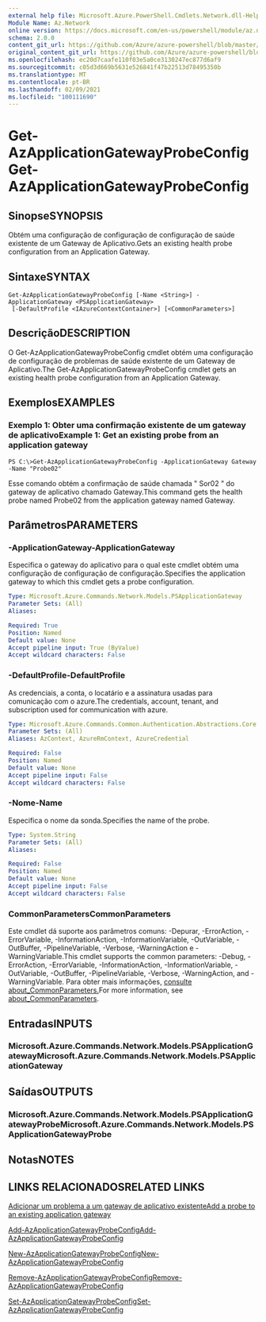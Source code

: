 ```yaml
---
external help file: Microsoft.Azure.PowerShell.Cmdlets.Network.dll-Help.xml
Module Name: Az.Network
online version: https://docs.microsoft.com/en-us/powershell/module/az.network/get-azapplicationgatewayprobeconfig
schema: 2.0.0
content_git_url: https://github.com/Azure/azure-powershell/blob/master/src/Network/Network/help/Get-AzApplicationGatewayProbeConfig.md
original_content_git_url: https://github.com/Azure/azure-powershell/blob/master/src/Network/Network/help/Get-AzApplicationGatewayProbeConfig.md
ms.openlocfilehash: ec20d7caafe110f03e5a0ce3130247ec877d6af9
ms.sourcegitcommit: c05d3d669b5631e526841f47b22513d78495350b
ms.translationtype: MT
ms.contentlocale: pt-BR
ms.lasthandoff: 02/09/2021
ms.locfileid: "100111690"
---
```

# <span data-ttu-id="16766-101">Get-AzApplicationGatewayProbeConfig</span><span class="sxs-lookup"><span data-stu-id="16766-101">Get-AzApplicationGatewayProbeConfig</span></span>

## <span data-ttu-id="16766-102">Sinopse</span><span class="sxs-lookup"><span data-stu-id="16766-102">SYNOPSIS</span></span>
<span data-ttu-id="16766-103">Obtém uma configuração de configuração de configuração de saúde existente de um Gateway de Aplicativo.</span><span class="sxs-lookup"><span data-stu-id="16766-103">Gets an existing health probe configuration from an Application Gateway.</span></span>

## <span data-ttu-id="16766-104">Sintaxe</span><span class="sxs-lookup"><span data-stu-id="16766-104">SYNTAX</span></span>

```
Get-AzApplicationGatewayProbeConfig [-Name <String>] -ApplicationGateway <PSApplicationGateway>
 [-DefaultProfile <IAzureContextContainer>] [<CommonParameters>]
```

## <span data-ttu-id="16766-105">Descrição</span><span class="sxs-lookup"><span data-stu-id="16766-105">DESCRIPTION</span></span>
<span data-ttu-id="16766-106">O Get-AzApplicationGatewayProbeConfig cmdlet obtém uma configuração de configuração de problemas de saúde existente de um Gateway de Aplicativo.</span><span class="sxs-lookup"><span data-stu-id="16766-106">The Get-AzApplicationGatewayProbeConfig cmdlet gets an existing health probe configuration from an Application Gateway.</span></span>

## <span data-ttu-id="16766-107">Exemplos</span><span class="sxs-lookup"><span data-stu-id="16766-107">EXAMPLES</span></span>

### <span data-ttu-id="16766-108">Exemplo 1: Obter uma confirmação existente de um gateway de aplicativo</span><span class="sxs-lookup"><span data-stu-id="16766-108">Example 1: Get an existing probe from an application gateway</span></span>
```
PS C:\>Get-AzApplicationGatewayProbeConfig -ApplicationGateway Gateway -Name "Probe02"
```

<span data-ttu-id="16766-109">Esse comando obtém a confirmação de saúde chamada " Sor02 " do gateway de aplicativo chamado Gateway.</span><span class="sxs-lookup"><span data-stu-id="16766-109">This command gets the health probe named Probe02 from the application gateway named Gateway.</span></span>

## <span data-ttu-id="16766-110">Parâmetros</span><span class="sxs-lookup"><span data-stu-id="16766-110">PARAMETERS</span></span>

### <span data-ttu-id="16766-111">-ApplicationGateway</span><span class="sxs-lookup"><span data-stu-id="16766-111">-ApplicationGateway</span></span>
<span data-ttu-id="16766-112">Especifica o gateway do aplicativo para o qual este cmdlet obtém uma configuração de configuração de configuração.</span><span class="sxs-lookup"><span data-stu-id="16766-112">Specifies the application gateway to which this cmdlet gets a probe configuration.</span></span>

```yaml
Type: Microsoft.Azure.Commands.Network.Models.PSApplicationGateway
Parameter Sets: (All)
Aliases:

Required: True
Position: Named
Default value: None
Accept pipeline input: True (ByValue)
Accept wildcard characters: False
```

### <span data-ttu-id="16766-113">-DefaultProfile</span><span class="sxs-lookup"><span data-stu-id="16766-113">-DefaultProfile</span></span>
<span data-ttu-id="16766-114">As credenciais, a conta, o locatário e a assinatura usadas para comunicação com o azure.</span><span class="sxs-lookup"><span data-stu-id="16766-114">The credentials, account, tenant, and subscription used for communication with azure.</span></span>

```yaml
Type: Microsoft.Azure.Commands.Common.Authentication.Abstractions.Core.IAzureContextContainer
Parameter Sets: (All)
Aliases: AzContext, AzureRmContext, AzureCredential

Required: False
Position: Named
Default value: None
Accept pipeline input: False
Accept wildcard characters: False
```

### <span data-ttu-id="16766-115">-Nome</span><span class="sxs-lookup"><span data-stu-id="16766-115">-Name</span></span>
<span data-ttu-id="16766-116">Especifica o nome da sonda.</span><span class="sxs-lookup"><span data-stu-id="16766-116">Specifies the name of the probe.</span></span>

```yaml
Type: System.String
Parameter Sets: (All)
Aliases:

Required: False
Position: Named
Default value: None
Accept pipeline input: False
Accept wildcard characters: False
```

### <span data-ttu-id="16766-117">CommonParameters</span><span class="sxs-lookup"><span data-stu-id="16766-117">CommonParameters</span></span>
<span data-ttu-id="16766-118">Este cmdlet dá suporte aos parâmetros comuns: -Depurar, -ErrorAction, -ErrorVariable, -InformationAction, -InformationVariable, -OutVariable, -OutBuffer, -PipelineVariable, -Verbose, -WarningAction e -WarningVariable.</span><span class="sxs-lookup"><span data-stu-id="16766-118">This cmdlet supports the common parameters: -Debug, -ErrorAction, -ErrorVariable, -InformationAction, -InformationVariable, -OutVariable, -OutBuffer, -PipelineVariable, -Verbose, -WarningAction, and -WarningVariable.</span></span> <span data-ttu-id="16766-119">Para obter mais informações, [consulte about_CommonParameters.](http://go.microsoft.com/fwlink/?LinkID=113216)</span><span class="sxs-lookup"><span data-stu-id="16766-119">For more information, see [about_CommonParameters](http://go.microsoft.com/fwlink/?LinkID=113216).</span></span>

## <span data-ttu-id="16766-120">Entradas</span><span class="sxs-lookup"><span data-stu-id="16766-120">INPUTS</span></span>

### <span data-ttu-id="16766-121">Microsoft.Azure.Commands.Network.Models.PSApplicationGateway</span><span class="sxs-lookup"><span data-stu-id="16766-121">Microsoft.Azure.Commands.Network.Models.PSApplicationGateway</span></span>

## <span data-ttu-id="16766-122">Saídas</span><span class="sxs-lookup"><span data-stu-id="16766-122">OUTPUTS</span></span>

### <span data-ttu-id="16766-123">Microsoft.Azure.Commands.Network.Models.PSApplicationGatewayProbe</span><span class="sxs-lookup"><span data-stu-id="16766-123">Microsoft.Azure.Commands.Network.Models.PSApplicationGatewayProbe</span></span>

## <span data-ttu-id="16766-124">Notas</span><span class="sxs-lookup"><span data-stu-id="16766-124">NOTES</span></span>

## <span data-ttu-id="16766-125">LINKS RELACIONADOS</span><span class="sxs-lookup"><span data-stu-id="16766-125">RELATED LINKS</span></span>

[<span data-ttu-id="16766-126">Adicionar um problema a um gateway de aplicativo existente</span><span class="sxs-lookup"><span data-stu-id="16766-126">Add a probe to an existing application gateway</span></span>](https://azure.microsoft.com/en-us/documentation/articles/application-gateway-create-probe-ps/#add-a-probe-to-an-existing-application-gateway)

[<span data-ttu-id="16766-127">Add-AzApplicationGatewayProbeConfig</span><span class="sxs-lookup"><span data-stu-id="16766-127">Add-AzApplicationGatewayProbeConfig</span></span>](./Add-AzApplicationGatewayProbeConfig.md)

[<span data-ttu-id="16766-128">New-AzApplicationGatewayProbeConfig</span><span class="sxs-lookup"><span data-stu-id="16766-128">New-AzApplicationGatewayProbeConfig</span></span>](./New-AzApplicationGatewayProbeConfig.md)

[<span data-ttu-id="16766-129">Remove-AzApplicationGatewayProbeConfig</span><span class="sxs-lookup"><span data-stu-id="16766-129">Remove-AzApplicationGatewayProbeConfig</span></span>](./Remove-AzApplicationGatewayProbeConfig.md)

[<span data-ttu-id="16766-130">Set-AzApplicationGatewayProbeConfig</span><span class="sxs-lookup"><span data-stu-id="16766-130">Set-AzApplicationGatewayProbeConfig</span></span>](./Set-AzApplicationGatewayProbeConfig.md)

